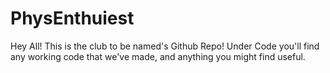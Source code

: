 # PhysEnthuiest


Hey All! This is the club to be named's Github Repo! Under Code you'll find any working code that we've made, and anything you might find useful.
